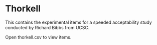 # Thorkell

This contains the experimental items for a speeded acceptability study conducted by Richard Bibbs from UCSC.

Open thorkell.csv to view items.
